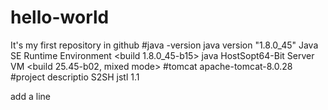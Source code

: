 # hello-world
It's my first repository in github
#java -version
java version "1.8.0_45"
Java<TM> SE Runtime Environment <build 1.8.0_45-b15>
java HostSopt<TM>64-Bit Server VM <build 25.45-b02, mixed mode>
#tomcat 
apache-tomcat-8.0.28
#project descriptio
S2SH
jstl 1.1

add a line
